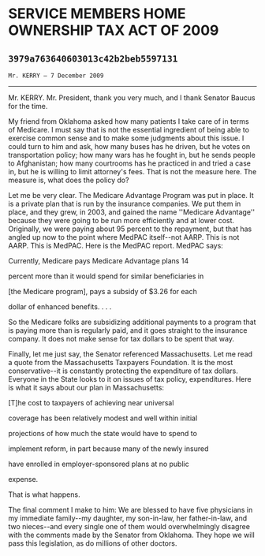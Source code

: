 # SERVICE MEMBERS HOME OWNERSHIP TAX ACT OF 2009
## `3979a763640603013c42b2beb5597131`
`Mr. KERRY — 7 December 2009`

---


Mr. KERRY. Mr. President, thank you very much, and I thank Senator 
Baucus for the time.

My friend from Oklahoma asked how many patients I take care of in 
terms of Medicare. I must say that is not the essential ingredient of 
being able to exercise common sense and to make some judgments about 
this issue. I could turn to him and ask, how many buses has he driven, 
but he votes on transportation policy; how many wars has he fought in, 
but he sends people to Afghanistan; how many courtrooms has he 
practiced in and tried a case in, but he is willing to limit attorney's 
fees. That is not the measure here. The measure is, what does the 
policy do?


Let me be very clear. The Medicare Advantage Program was put in 
place. It is a private plan that is run by the insurance companies. We 
put them in place, and they grew, in 2003, and gained the name 
''Medicare Advantage'' because they were going to be run more 
efficiently and at lower cost. Originally, we were paying about 95 
percent to the repayment, but that has angled up now to the point where 
MedPAC itself--not AARP. This is not AARP. This is MedPAC. Here is the 
MedPAC report. MedPAC says:




 Currently, Medicare pays Medicare Advantage plans 14 


 percent more than it would spend for similar beneficiaries in 


 [the Medicare program], pays a subsidy of $3.26 for each 


 dollar of enhanced benefits. . . .


So the Medicare folks are subsidizing additional payments to a 
program that is paying more than is regularly paid, and it goes 
straight to the insurance company. It does not make sense for tax 
dollars to be spent that way.

Finally, let me just say, the Senator referenced Massachusetts. Let 
me read a quote from the Massachusetts Taxpayers Foundation. It is the 
most conservative--it is constantly protecting the expenditure of tax 
dollars. Everyone in the State looks to it on issues of tax policy, 
expenditures. Here is what it says about our plan in Massachusetts:




 [T]he cost to taxpayers of achieving near universal 


 coverage has been relatively modest and well within initial 


 projections of how much the state would have to spend to 


 implement reform, in part because many of the newly insured 


 have enrolled in employer-sponsored plans at no public 


 expense.


That is what happens.

The final comment I make to him: We are blessed to have five 
physicians in my immediate family--my daughter, my son-in-law, her 
father-in-law, and two nieces--and every single one of them would 
overwhelmingly disagree with the comments made by the Senator from 
Oklahoma. They hope we will pass this legislation, as do millions of 
other doctors.